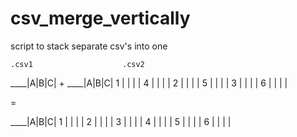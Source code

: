 # csv_merge_vertically
script to stack separate csv's into one

    .csv1                    .csv2
____|A|B|C|       +       ____|A|B|C| 
1   | | | |               4   | | | |
2   | | | |               5   | | | |
3   | | | |               6   | | | |


=

____|A|B|C|
1   | | | |
2   | | | |
3   | | | |
4   | | | |
5   | | | |
6   | | | |
